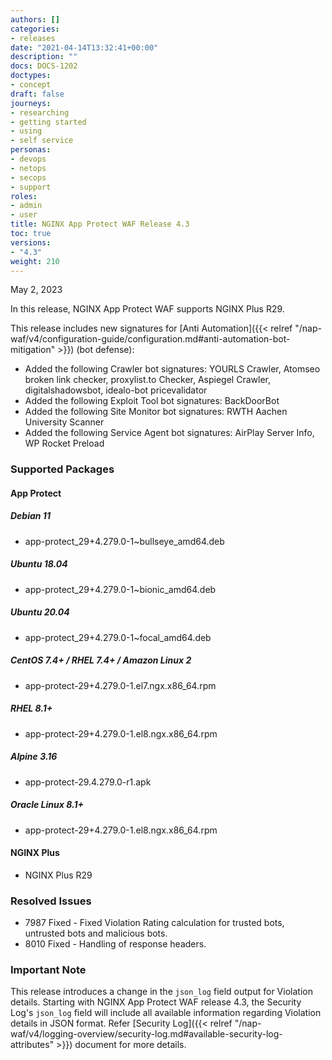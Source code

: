 ```yaml
---
authors: []
categories:
- releases
date: "2021-04-14T13:32:41+00:00"
description: ""
docs: DOCS-1202
doctypes:
- concept
draft: false
journeys:
- researching
- getting started
- using
- self service
personas:
- devops
- netops
- secops
- support
roles:
- admin
- user
title: NGINX App Protect WAF Release 4.3
toc: true
versions:
- "4.3"
weight: 210
---
```


May 2, 2023

In this release, NGINX App Protect WAF supports NGINX Plus R29.

This release includes new signatures for [Anti Automation]({{< relref "/nap-waf/v4/configuration-guide/configuration.md#anti-automation-bot-mitigation" >}}) (bot defense):

- Added the following Crawler bot signatures: YOURLS Crawler, Atomseo broken link checker, proxylist.to Checker, Aspiegel Crawler, digitalshadowsbot, idealo-bot pricevalidator 
- Added the following Exploit Tool bot signatures: BackDoorBot
- Added the following Site Monitor bot signatures: RWTH Aachen University Scanner
- Added the following Service Agent bot signatures: AirPlay Server Info, WP Rocket Preload


### Supported Packages

#### App Protect

##### Debian 11

- app-protect_29+4.279.0-1~bullseye_amd64.deb

##### Ubuntu 18.04

- app-protect_29+4.279.0-1~bionic_amd64.deb

##### Ubuntu 20.04

- app-protect_29+4.279.0-1~focal_amd64.deb

##### CentOS 7.4+ / RHEL 7.4+ / Amazon Linux 2

- app-protect-29+4.279.0-1.el7.ngx.x86_64.rpm

##### RHEL 8.1+

- app-protect-29+4.279.0-1.el8.ngx.x86_64.rpm

##### Alpine 3.16

- app-protect-29.4.279.0-r1.apk

##### Oracle Linux 8.1+

- app-protect-29+4.279.0-1.el8.ngx.x86_64.rpm


#### NGINX Plus
 
- NGINX Plus R29


### Resolved Issues

- 7987 Fixed - Fixed Violation Rating calculation for trusted bots, untrusted bots and malicious bots. 
- 8010 Fixed - Handling of response headers.

### **Important Note**

This release introduces a change in the `json_log` field output for Violation details. Starting with NGINX App Protect WAF release 4.3, the Security Log's `json_log` field will include all available information regarding Violation details in JSON format. Refer [Security Log]({{< relref  "/nap-waf/v4/logging-overview/security-log.md#available-security-log-attributes" >}}) document for more details. 

